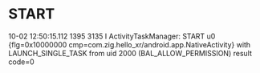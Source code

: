 # START

10-02 12:50:15.112  1395  3135 I ActivityTaskManager: START u0 {flg=0x10000000 cmp=com.zig.hello_xr/android.app.NativeActivity} with LAUNCH_SINGLE_TASK from uid 2000 (BAL_ALLOW_PERMISSION) result code=0

